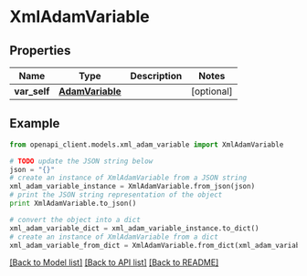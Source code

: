 # XmlAdamVariable


## Properties
Name | Type | Description | Notes
------------ | ------------- | ------------- | -------------
**var_self** | [**AdamVariable**](AdamVariable.md) |  | [optional] 

## Example

```python
from openapi_client.models.xml_adam_variable import XmlAdamVariable

# TODO update the JSON string below
json = "{}"
# create an instance of XmlAdamVariable from a JSON string
xml_adam_variable_instance = XmlAdamVariable.from_json(json)
# print the JSON string representation of the object
print XmlAdamVariable.to_json()

# convert the object into a dict
xml_adam_variable_dict = xml_adam_variable_instance.to_dict()
# create an instance of XmlAdamVariable from a dict
xml_adam_variable_from_dict = XmlAdamVariable.from_dict(xml_adam_variable_dict)
```
[[Back to Model list]](../README.md#documentation-for-models) [[Back to API list]](../README.md#documentation-for-api-endpoints) [[Back to README]](../README.md)


